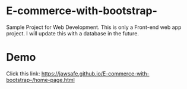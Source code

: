 # E-commerce-with-bootstrap-
Sample Project for Web Development. This is only a Front-end web app project. I will update this with a database in the future.

# Demo
Click this link: https://jawsafe.github.io/E-commerce-with-bootstrap-/home-page.html


